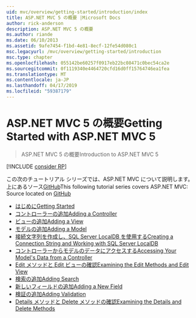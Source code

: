 ```yaml
---
uid: mvc/overview/getting-started/introduction/index
title: ASP.NET MVC 5 の概要 |Microsoft Docs
author: rick-anderson
description: ASP.NET MVC 5 の概要
ms.author: riande
ms.date: 06/10/2013
ms.assetid: 9afe7454-f1bd-4e81-8ecf-12fe54d080c1
msc.legacyurl: /mvc/overview/getting-started/introduction
msc.type: chapter
ms.openlocfilehash: 055142be60257f0917eb22bc08471c0bec54ca2e
ms.sourcegitcommit: 0f1119340e4464720cfd16d0ff15764746ea1fea
ms.translationtype: MT
ms.contentlocale: ja-JP
ms.lasthandoff: 04/17/2019
ms.locfileid: "59387179"
---
```

# <a name="getting-started-with-aspnet-mvc-5"></a><span data-ttu-id="ffffe-103">ASP.NET MVC 5 の概要</span><span class="sxs-lookup"><span data-stu-id="ffffe-103">Getting Started with ASP.NET MVC 5</span></span>

> <span data-ttu-id="ffffe-104">ASP.NET MVC 5 の概要</span><span class="sxs-lookup"><span data-stu-id="ffffe-104">Introduction to ASP.NET MVC 5</span></span>

[!INCLUDE [consider RP](../../../../includes/razor.md)]

<span data-ttu-id="ffffe-105">この次のチュートリアル シリーズでは、ASP.NET MVC について説明します。上にあるソース[GitHub](https://github.com/aspnet/AspNetDocs/tree/master/aspnet/mvc/overview/getting-started/introduction/sample/MvcMovie/MvcMovie)</span><span class="sxs-lookup"><span data-stu-id="ffffe-105">This following tutorial series covers ASP.NET MVC: Source located on [GitHub](https://github.com/aspnet/AspNetDocs/tree/master/aspnet/mvc/overview/getting-started/introduction/sample/MvcMovie/MvcMovie)</span></span>

- [<span data-ttu-id="ffffe-106">はじめに</span><span class="sxs-lookup"><span data-stu-id="ffffe-106">Getting Started</span></span>](getting-started.md)
- [<span data-ttu-id="ffffe-107">コントローラーの追加</span><span class="sxs-lookup"><span data-stu-id="ffffe-107">Adding a Controller</span></span>](adding-a-controller.md)
- [<span data-ttu-id="ffffe-108">ビューの追加</span><span class="sxs-lookup"><span data-stu-id="ffffe-108">Adding a View</span></span>](adding-a-view.md)
- [<span data-ttu-id="ffffe-109">モデルの追加</span><span class="sxs-lookup"><span data-stu-id="ffffe-109">Adding a Model</span></span>](adding-a-model.md)
- [<span data-ttu-id="ffffe-110">接続文字列を作成し、SQL Server LocalDB を使用する</span><span class="sxs-lookup"><span data-stu-id="ffffe-110">Creating a Connection String and Working with SQL Server LocalDB</span></span>](creating-a-connection-string.md)
- [<span data-ttu-id="ffffe-111">コントローラーからモデルのデータにアクセスする</span><span class="sxs-lookup"><span data-stu-id="ffffe-111">Accessing Your Model's Data from a Controller</span></span>](accessing-your-models-data-from-a-controller.md)
- [<span data-ttu-id="ffffe-112">Edit メソッドと Edit ビューの確認</span><span class="sxs-lookup"><span data-stu-id="ffffe-112">Examining the Edit Methods and Edit View</span></span>](examining-the-edit-methods-and-edit-view.md)
- [<span data-ttu-id="ffffe-113">検索の追加</span><span class="sxs-lookup"><span data-stu-id="ffffe-113">Adding Search</span></span>](adding-search.md)
- [<span data-ttu-id="ffffe-114">新しいフィールドの追加</span><span class="sxs-lookup"><span data-stu-id="ffffe-114">Adding a New Field</span></span>](adding-a-new-field.md)
- [<span data-ttu-id="ffffe-115">検証の追加</span><span class="sxs-lookup"><span data-stu-id="ffffe-115">Adding Validation</span></span>](adding-validation.md)
- [<span data-ttu-id="ffffe-116">Details メソッドと Delete メソッドの確認</span><span class="sxs-lookup"><span data-stu-id="ffffe-116">Examining the Details and Delete Methods</span></span>](examining-the-details-and-delete-methods.md)
